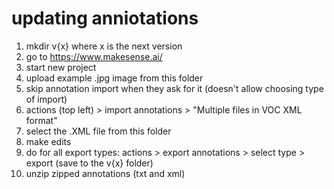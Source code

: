 # updating anniotations

1. mkdir v{x} where x is the next version
1. go to https://www.makesense.ai/
1. start new project
1. upload example .jpg image from this folder
1. skip annotation import when they ask for it (doesn't allow choosing type of import)
1. actions (top left) > import annotations > "Multiple files in VOC XML format"
1. select the .XML file from this folder
1. make edits
1. do for all export types: actions > export annotations > select type > export (save to the v{x} folder)
1. unzip zipped annotations (txt and xml)